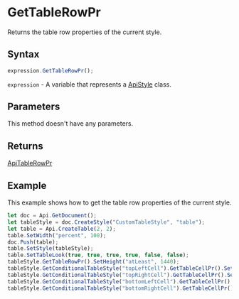 # GetTableRowPr

Returns the table row properties of the current style.

## Syntax

```javascript
expression.GetTableRowPr();
```

`expression` - A variable that represents a [ApiStyle](../ApiStyle.md) class.

## Parameters

This method doesn't have any parameters.

## Returns

[ApiTableRowPr](../../ApiTableRowPr/ApiTableRowPr.md)

## Example

This example shows how to get the table row properties of the current style.

```javascript editor-docx
let doc = Api.GetDocument();
let tableStyle = doc.CreateStyle("CustomTableStyle", "table");
let table = Api.CreateTable(2, 2);
table.SetWidth("percent", 100);
doc.Push(table);
table.SetStyle(tableStyle);
table.SetTableLook(true, true, true, true, false, false);
tableStyle.GetTableRowPr().SetHeight("atLeast", 1440);
tableStyle.GetConditionalTableStyle("topLeftCell").GetTableCellPr().SetShd("clear", 255, 111, 61);
tableStyle.GetConditionalTableStyle("topRightCell").GetTableCellPr().SetShd("clear", 51, 51, 51);
tableStyle.GetConditionalTableStyle("bottomLeftCell").GetTableCellPr().SetShd("clear", 128, 128, 128);
tableStyle.GetConditionalTableStyle("bottomRightCell").GetTableCellPr().SetShd("clear", 255, 213, 191);
```
